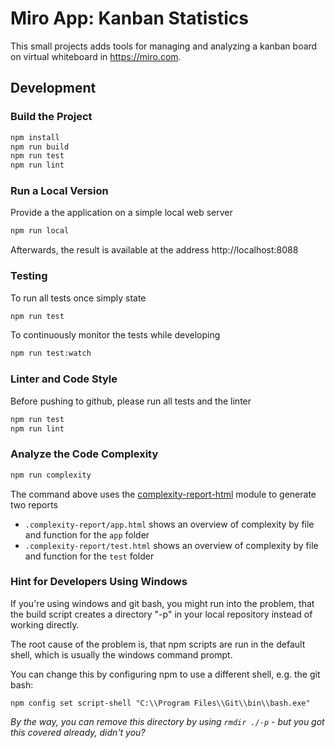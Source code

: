 # Miro App: Kanban Statistics
This small projects adds tools for managing and analyzing a kanban board on virtual whiteboard in https://miro.com.

## Development

### Build the Project

```sh
npm install
npm run build
npm run test
npm run lint
```


### Run a Local Version
Provide a the application on a simple local web server

```sh
npm run local
```

Afterwards, the result is available at the address http://localhost:8088


### Testing

To run all tests once simply state 
```sh
npm run test
```

To continuously monitor the tests while developing

```sh
npm run test:watch
```

### Linter and Code Style

Before pushing to github, please run all tests and the linter

```sh
npm run test
npm run lint
```

### Analyze the Code Complexity

```sh
npm run complexity
```

The command above uses the [complexity-report-html](https://github.com/igneel64/complexity-report-html) module to generate two reports

- `.complexity-report/app.html` shows an overview of complexity by file and function for the `app` folder
- `.complexity-report/test.html` shows an overview of complexity by file and function for the `test` folder

### Hint for Developers Using Windows

If you're using windows and git bash, you might run into the problem, that the build script creates a directory "-p" in your local repository instead of working directly.

The root cause of the problem is, that npm scripts are run in the default shell, which is usually the windows command prompt.

You can change this by configuring npm to use a different shell, e.g. the git bash:

```
npm config set script-shell "C:\\Program Files\\Git\\bin\\bash.exe"
```

*By the way, you can remove this directory by using ```rmdir ./-p``` - but you got this covered already, didn't you?*